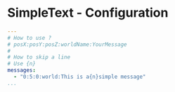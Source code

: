 # SimpleText - Configuration
```YAML
---
# How to use ?
# posX:posY:posZ:worldName:YourMessage
#
# How to skip a line
# Use {n}
messages:
  - "0:5:0:world:This is a{n}simple message"
...
```
